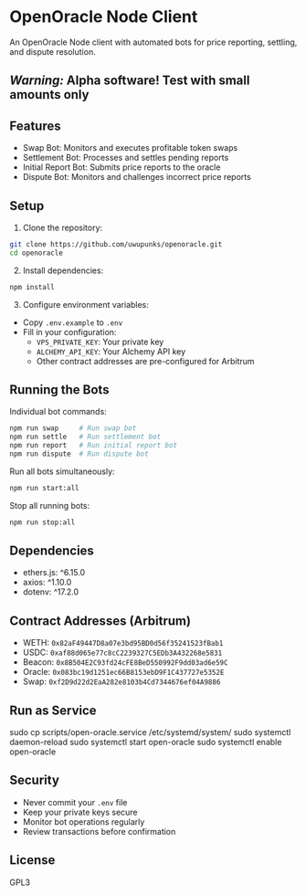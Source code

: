 # OpenOracle Node Client

An OpenOracle Node client with automated bots for price reporting, settling, and dispute resolution.

## *Warning:* Alpha software! Test with small amounts only

## Features

- Swap Bot: Monitors and executes profitable token swaps
- Settlement Bot: Processes and settles pending reports
- Initial Report Bot: Submits price reports to the oracle
- Dispute Bot: Monitors and challenges incorrect price reports

## Setup

1. Clone the repository:

```bash
git clone https://github.com/uwupunks/openoracle.git
cd openoracle
```

2. Install dependencies:

```bash
npm install
```

3. Configure environment variables:

- Copy `.env.example` to `.env`
- Fill in your configuration:
  - `VPS_PRIVATE_KEY`: Your private key
  - `ALCHEMY_API_KEY`: Your Alchemy API key
  - Other contract addresses are pre-configured for Arbitrum

## Running the Bots

Individual bot commands:

```bash
npm run swap     # Run swap bot
npm run settle   # Run settlement bot
npm run report   # Run initial report bot
npm run dispute  # Run dispute bot
```

Run all bots simultaneously:

```bash
npm run start:all
```

Stop all running bots:

```bash
npm run stop:all
```

## Dependencies

- ethers.js: ^6.15.0
- axios: ^1.10.0
- dotenv: ^17.2.0

## Contract Addresses (Arbitrum)

- WETH: `0x82aF49447D8a07e3bd95BD0d56f35241523fBab1`
- USDC: `0xaf88d065e77c8cC2239327C5EDb3A432268e5831`
- Beacon: `0x8B504E2C93fd24cFE8BeD550992F9dd03ad6e59C`
- Oracle: `0x083bc19d1251ec66B8153ebD9F1C437727e5352E`
- Swap: `0xf2D9d22d2EaA282e8103b4Cd7344676ef04A9886`

## Run as Service

sudo cp scripts/open-oracle.service /etc/systemd/system/
sudo systemctl daemon-reload
sudo systemctl start open-oracle
sudo systemctl enable open-oracle


## Security

- Never commit your `.env` file
- Keep your private keys secure
- Monitor bot operations regularly
- Review transactions before confirmation

## License

GPL3
